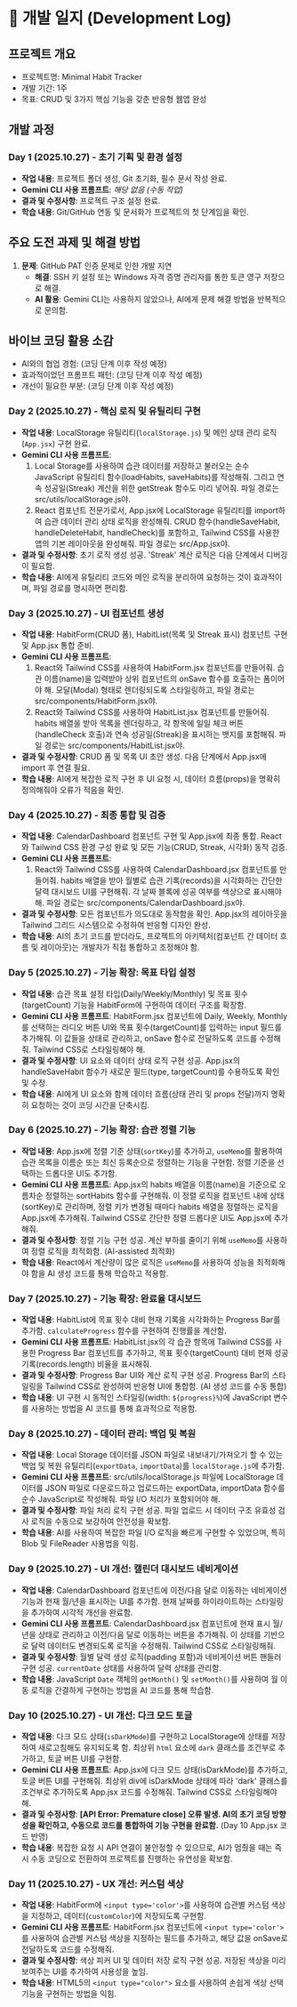 # 📝 개발 일지 (Development Log)

## 프로젝트 개요
- 프로젝트명: Minimal Habit Tracker
- 개발 기간: 1주
- 목표: CRUD 및 3가지 핵심 기능을 갖춘 반응형 웹앱 완성

## 개발 과정
### Day 1 (2025.10.27) - 초기 기획 및 환경 설정
- **작업 내용**: 프로젝트 폴더 생성, Git 초기화, 필수 문서 작성 완료.
- **Gemini CLI 사용 프롬프트**: *해당 없음 (수동 작업)*
- **결과 및 수정사항**: 프로젝트 구조 설정 완료.
- **학습 내용**: Git/GitHub 연동 및 문서화가 프로젝트의 첫 단계임을 확인.

## 주요 도전 과제 및 해결 방법
1. **문제**: GitHub PAT 인증 문제로 인한 개발 지연
   - **해결**: SSH 키 설정 또는 Windows 자격 증명 관리자를 통한 토큰 영구 저장으로 해결.
   - **AI 활용**: Gemini CLI는 사용하지 않았으나, AI에게 문제 해결 방법을 반복적으로 문의함.

## 바이브 코딩 활용 소감
- AI와의 협업 경험: (코딩 단계 이후 작성 예정)
- 효과적이었던 프롬프트 패턴: (코딩 단계 이후 작성 예정)
- 개선이 필요한 부분: (코딩 단계 이후 작성 예정)

### Day 2 (2025.10.27) - 핵심 로직 및 유틸리티 구현
- **작업 내용**: LocalStorage 유틸리티(`localStorage.js`) 및 메인 상태 관리 로직(`App.jsx`) 구현 완료.
- **Gemini CLI 사용 프롬프트**:
  1. Local Storage를 사용하여 습관 데이터를 저장하고 불러오는 순수 JavaScript 유틸리티 함수(loadHabits, saveHabits)를 작성해줘. 그리고 연속 성공일(Streak) 계산을 위한 getStreak 함수도 미리 넣어줘. 파일 경로는 src/utils/localStorage.js야.
  2. React 컴포넌트 전문가로서, App.jsx에 LocalStorage 유틸리티를 import하여 습관 데이터 관리 상태 로직을 완성해줘. CRUD 함수(handleSaveHabit, handleDeleteHabit, handleCheck)를 포함하고, Tailwind CSS를 사용한 앱의 기본 레이아웃을 완성해줘. 파일 경로는 src/App.jsx야.
- **결과 및 수정사항**: 초기 로직 생성 성공. 'Streak' 계산 로직은 다음 단계에서 디버깅이 필요함.
- **학습 내용**: AI에게 유틸리티 코드와 메인 로직을 분리하여 요청하는 것이 효과적이며, 파일 경로를 명시하면 편리함.

### Day 3 (2025.10.27) - UI 컴포넌트 생성
- **작업 내용**: HabitForm(CRUD 폼), HabitList(목록 및 Streak 표시) 컴포넌트 구현 및 App.jsx 통합 준비.
- **Gemini CLI 사용 프롬프트**:
  1. React와 Tailwind CSS를 사용하여 HabitForm.jsx 컴포넌트를 만들어줘. 습관 이름(name)을 입력받아 상위 컴포넌트의 onSave 함수를 호출하는 폼이어야 해. 모달(Modal) 형태로 렌더링되도록 스타일링하고, 파일 경로는 src/components/HabitForm.jsx야.
  2. React와 Tailwind CSS를 사용하여 HabitList.jsx 컴포넌트를 만들어줘. habits 배열을 받아 목록을 렌더링하고, 각 항목에 일일 체크 버튼(handleCheck 호출)과 연속 성공일(Streak)을 표시하는 뱃지를 포함해줘. 파일 경로는 src/components/HabitList.jsx야.
- **결과 및 수정사항**: CRUD 폼 및 목록 UI 초안 생성. 다음 단계에서 App.jsx에 import 후 연결 필요.
- **학습 내용**: AI에게 복잡한 로직 구현 후 UI 요청 시, 데이터 흐름(props)을 명확히 정의해줘야 오류가 적음을 확인.

### Day 4 (2025.10.27) - 최종 통합 및 검증
- **작업 내용**: CalendarDashboard 컴포넌트 구현 및 App.jsx에 최종 통합. React와 Tailwind CSS 환경 구성 완료 및 모든 기능(CRUD, Streak, 시각화) 동작 검증.
- **Gemini CLI 사용 프롬프트**:
  1. React와 Tailwind CSS를 사용하여 CalendarDashboard.jsx 컴포넌트를 만들어줘. habits 배열을 받아 월별로 습관 기록(records)을 시각화하는 간단한 달력 대시보드 UI를 구현해줘. 각 날짜 블록에 성공 여부를 색상으로 표시해야 해. 파일 경로는 src/components/CalendarDashboard.jsx야.
- **결과 및 수정사항**: 모든 컴포넌트가 의도대로 동작함을 확인. App.jsx의 레이아웃을 Tailwind 그리드 시스템으로 수정하여 반응형 디자인 완성.
- **학습 내용**: AI의 초기 코드를 받더라도, 프로젝트의 아키텍처(컴포넌트 간 데이터 흐름 및 레이아웃)는 개발자가 직접 통합하고 조정해야 함.

### Day 5 (2025.10.27) - 기능 확장: 목표 타입 설정
- **작업 내용**: 습관 목표 설정 타입(Daily/Weekly/Monthly) 및 목표 횟수(targetCount) 기능을 HabitForm에 구현하여 데이터 구조를 확장함.
- **Gemini CLI 사용 프롬프트**: HabitForm.jsx 컴포넌트에 Daily, Weekly, Monthly를 선택하는 라디오 버튼 UI와 목표 횟수(targetCount)를 입력하는 input 필드를 추가해줘. 이 값들을 상태로 관리하고, onSave 함수로 전달하도록 코드를 수정해줘. Tailwind CSS로 스타일링해야 해.
- **결과 및 수정사항**: UI 요소와 데이터 상태 로직 구현 성공. App.jsx의 handleSaveHabit 함수가 새로운 필드(type, targetCount)를 수용하도록 확인 및 수정.
- **학습 내용**: AI에게 UI 요소와 함께 데이터 흐름(상태 관리 및 props 전달)까지 명확히 요청하는 것이 코딩 시간을 단축시킴.

### Day 6 (2025.10.27) - 기능 확장: 습관 정렬 기능
- **작업 내용**: App.jsx에 정렬 기준 상태(`sortKey`)를 추가하고, `useMemo`를 활용하여 습관 목록을 이름순 또는 최신 등록순으로 정렬하는 기능을 구현함. 정렬 기준을 선택하는 드롭다운 UI도 추가함.
- **Gemini CLI 사용 프롬프트**: App.jsx의 habits 배열을 이름(name)을 기준으로 오름차순 정렬하는 sortHabits 함수를 구현해줘. 이 정렬 로직을 컴포넌트 내에 상태(sortKey)로 관리하며, 정렬 키가 변경될 때마다 habits 배열을 정렬하는 로직을 App.jsx에 추가해줘. Tailwind CSS로 간단한 정렬 드롭다운 UI도 App.jsx에 추가해줘.
- **결과 및 수정사항**: 정렬 기능 구현 성공. 계산 부하를 줄이기 위해 `useMemo`를 사용하여 정렬 로직을 최적화함. (AI-assisted 최적화)
- **학습 내용**: React에서 계산량이 많은 로직은 `useMemo`를 사용하여 성능을 최적화해야 함을 AI 생성 코드를 통해 학습하고 적용함.

### Day 7 (2025.10.27) - 기능 확장: 완료율 대시보드
- **작업 내용**: HabitList에 목표 횟수 대비 현재 기록을 시각화하는 Progress Bar를 추가함. `calculateProgress` 함수를 구현하여 진행률을 계산함.
- **Gemini CLI 사용 프롬프트**: HabitList.jsx의 각 습관 항목에 Tailwind CSS를 사용한 Progress Bar 컴포넌트를 추가하고, 목표 횟수(targetCount) 대비 현재 성공 기록(records.length) 비율을 표시해줘.
- **결과 및 수정사항**: Progress Bar UI와 계산 로직 구현 성공. Progress Bar의 스타일링을 Tailwind CSS로 완성하여 반응형 UI에 통합함. (AI 생성 코드를 수동 통합)
- **학습 내용**: UI 구현 시 동적인 스타일링(width: `${progress}%`)에 JavaScript 변수를 사용하는 방법을 AI 코드를 통해 효과적으로 적용함.

### Day 8 (2025.10.27) - 데이터 관리: 백업 및 복원
- **작업 내용**: Local Storage 데이터를 JSON 파일로 내보내기/가져오기 할 수 있는 백업 및 복원 유틸리티(`exportData`, `importData`)를 `localStorage.js`에 추가함.
- **Gemini CLI 사용 프롬프트**: src/utils/localStorage.js 파일에 LocalStorage 데이터를 JSON 파일로 다운로드하고 업로드하는 exportData, importData 함수를 순수 JavaScript로 작성해줘. 파일 I/O 처리가 포함되어야 해.
- **결과 및 수정사항**: 파일 처리 로직 구현 성공. 파일 업로드 시 데이터 구조 유효성 검사 로직을 수동으로 보강하여 안전성을 확보함.
- **학습 내용**: AI를 사용하여 복잡한 파일 I/O 로직을 빠르게 구현할 수 있었으며, 특히 Blob 및 FileReader 사용법을 익힘.

### Day 9 (2025.10.27) - UI 개선: 캘린더 대시보드 네비게이션
- **작업 내용**: CalendarDashboard 컴포넌트에 이전/다음 달로 이동하는 네비게이션 기능과 현재 월/년을 표시하는 UI를 추가함. 현재 날짜를 하이라이트하는 스타일링을 추가하여 시각적 개선을 완료함.
- **Gemini CLI 사용 프롬프트**: CalendarDashboard.jsx 컴포넌트에 현재 표시 월/년을 상태로 관리하고 이전/다음 달로 이동하는 버튼을 추가해줘. 이 상태를 기반으로 달력 데이터도 변경되도록 로직을 수정해줘. Tailwind CSS로 스타일링해줘.
- **결과 및 수정사항**: 월별 달력 생성 로직(padding 포함)과 네비게이션 버튼 핸들러 구현 성공. `currentDate` 상태를 사용하여 달력 상태를 관리함.
- **학습 내용**: JavaScript `Date` 객체의 `getMonth()` 및 `setMonth()`를 사용하여 월 이동 로직을 간결하게 구현하는 방법을 AI 코드를 통해 학습함.

### Day 10 (2025.10.27) - UI 개선: 다크 모드 토글
- **작업 내용**: 다크 모드 상태(`isDarkMode`)를 구현하고 LocalStorage에 상태를 저장하여 새로고침해도 유지되도록 함. 최상위 `html` 요소에 `dark` 클래스를 조건부로 추가하고, 토글 버튼 UI를 구현함.
- **Gemini CLI 사용 프롬프트**: App.jsx에 다크 모드 상태(isDarkMode)를 추가하고, 토글 버튼 UI를 구현해줘. 최상위 div에 isDarkMode 상태에 따라 'dark' 클래스를 조건부로 추가하도록 App.jsx 코드를 수정해줘. Tailwind CSS로 스타일링해야 해.
- **결과 및 수정사항**: **[API Error: Premature close] 오류 발생. AI의 초기 코딩 방향성을 확인하고, 수동으로 코드를 통합하여 기능 구현을 완료함.** (Day 10 App.jsx 코드 반영)
- **학습 내용**: 복잡한 요청 시 API 연결이 불안정할 수 있으므로, AI가 멈췄을 때는 즉시 수동 코딩으로 전환하여 프로젝트를 진행하는 유연성을 확보함.

### Day 11 (2025.10.27) - UX 개선: 커스텀 색상
- **작업 내용**: HabitForm에 `<input type='color'>`를 사용하여 습관별 커스텀 색상을 지정하고, 데이터(`customColor`)에 저장되도록 구현함.
- **Gemini CLI 사용 프롬프트**: HabitForm.jsx 컴포넌트에 `<input type='color'>`를 사용하여 습관별 커스텀 색상을 지정하는 필드를 추가하고, 해당 값을 onSave로 전달하도록 코드를 수정해줘.
- **결과 및 수정사항**: 색상 피커 UI 및 데이터 저장 로직 구현 성공. 저장된 색상을 미리 보여주는 UI를 추가하여 사용성을 높임.
- **학습 내용**: HTML5의 `<input type="color">` 요소를 사용하여 손쉽게 색상 선택 기능을 구현하는 방법을 익힘.